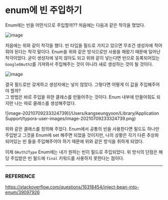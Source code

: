 # enum에 빈 주입하기

Enum에는 빈을 어떤식으로 주입할까?? 처음에는 다음과 같은 착각을 했었다.  

![image](https://user-images.githubusercontent.com/45073750/125093425-3e3de400-e10d-11eb-97b8-f91edd8e736a.png)

처음에는 위와 같이 착각을 했다. 빈 타입을 필드로 가지고 있으면 무조건 생성자에 적어줘야 된다는 착각 말이다. Enum을 위와 같은 방식으로만 사용을 해왔기 때문에 일어난 착각이었다. 굳이 생성자에 넣지 않아도 되고 위와 같이 넣는다면 빈으로 등록되어있는 ``GoogleOAuth2``를 가져와서 주입해주는 것이 아니라 새로 생성하는 것이 될 것이다.  

![image](https://user-images.githubusercontent.com/45073750/125093998-dcca4500-e10d-11eb-89e0-f8086a8cb630.png)

결국 필드로만 갖게하고 생성자에는 넣지 않았다. 그렇다면 어떻게 이 값을 주입해주어야 할까?  
그 방법은 바로 주입을 위한 클래스를 만들어주는 것이다. Enum 내부에 만들어줘도 되지만 나는 따로 클래스를 생성해주었다.  

![image-20210709233324739](/Users/kangseungyoon/Library/Application Support/typora-user-images/image-20210709233324739.png)

위와 같은 클래스를 정의해 주었다. Enum에서 공통의 빈을 사용한다면 필드도 하나만 주입받고 그것을 Enum에 set 해주면 되었을 것이지만, 나의 상황은 각기 다른 추상화 되어있는 빈 들을 주입해주어야 하기 때문에 위와 같은 방식을 취하게 되었다.  

이제 ``OAuth2Type`` Enum에는 내가 원하는 빈이 필드로 주입되었다. 위 방식의 단점은 해당 주입받은 빈 필드에 ``final`` 키워드를 사용하지 못한다는 점이다.  

***

### REFERENCE

https://stackoverflow.com/questions/16318454/inject-bean-into-enum/39097926